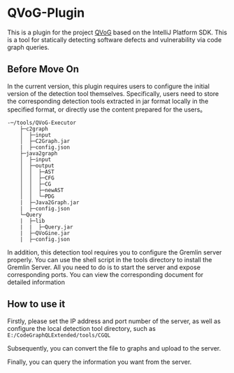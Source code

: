 # QVoG-Plugin
This is a plugin for the project [QVoG](https://github.com/QVoG-BUAA/) based on the IntelliJ Platform SDK. This is a tool for statically detecting software defects and vulnerability via code graph queries.

## Before Move On

In the current version, this plugin requires users to configure the initial version of the detection tool themselves. Specifically, users need to store the corresponding detection tools extracted in jar format locally in the specified format, or directly use the content prepared for the users。

```
-─/tools/QVoG-Executor
    ├─c2graph
    │  ├─input
    │  ├─C2Graph.jar
    |  ├─config.json
    ├─java2graph
    │  ├─input
    │  ├─output
    │  │  ├─AST
    │  │  ├─CFG
    │  │  ├─CG
    │  │  ├─newAST
    │  │  └─PDG
    |  ├─Java2Graph.jar
    |  ├─config.json
    └─Query
    |  ├─lib
    |  |  ├─Query.jar
    |  ├─QVoGine.jar
    |  ├─config.json
```

In addition, this detection tool requires you to configure the Gremlin server properly. You can use the shell script in the tools directory to install the Gremlin Server. All you need to do is to start the server and expose corresponding ports. You can view the corresponding document for detailed information

## How to use it

Firstly, please set the IP address and port number of the server, as well as configure the local detection tool directory, such as `E:/CodeGraphQLExtended/tools/CGQL`

Subsequently, you can convert the file to graphs and upload to the server.

Finally, you can query the information you want from the server.

